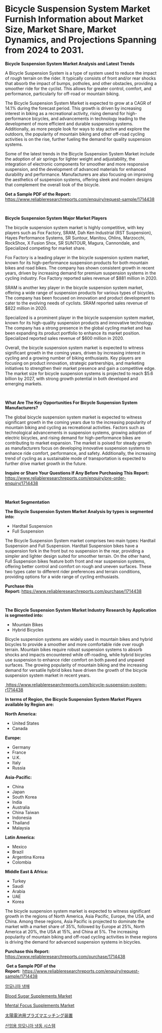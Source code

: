 <p><h1>Bicycle Suspension System Market Furnish Information about Market Size, Market Share, Market Dynamics, and Projections Spanning from 2024 to 2031.</h1></p><p><strong>Bicycle Suspension System Market Analysis and Latest Trends</strong></p>
<p><p>A Bicycle Suspension System is a type of system used to reduce the impact of rough terrain on the rider. It typically consists of front and/or rear shocks that absorb the impact of bumps, potholes, and other obstacles, providing a smoother ride for the cyclist. This allows for greater control, comfort, and performance, particularly for off-road or mountain biking.</p><p>The Bicycle Suspension System Market is expected to grow at a CAGR of 14.1% during the forecast period. This growth is driven by increasing interest in biking as a recreational activity, rising demand for high-performance bicycles, and advancements in technology leading to the development of more efficient and durable suspension systems. Additionally, as more people look for ways to stay active and explore the outdoors, the popularity of mountain biking and other off-road cycling activities is on the rise, further fueling the demand for quality suspension systems.</p><p>Some of the latest trends in the Bicycle Suspension System Market include the adoption of air springs for lighter weight and adjustability, the integration of electronic components for smoother and more responsive suspension, and the development of advanced materials for enhanced durability and performance. Manufacturers are also focusing on improving the aesthetics of suspension systems, offering sleek and modern designs that complement the overall look of the bicycle.</p></p>
<p><strong>Get a Sample PDF of the Report:&nbsp;</strong> <a href="https://www.reliableresearchreports.com/enquiry/request-sample/1714438">https://www.reliableresearchreports.com/enquiry/request-sample/1714438</a></p>
<p>&nbsp;</p>
<p><strong>Bicycle Suspension System Major Market Players</strong></p>
<p><p>The bicycle suspension system market is highly competitive, with key players such as Fox Factory, SRAM, Dah Ken Industrial (RST Suspension), Hayes Performance Systems, SR Suntour, Manitou, Ohlins, Marzocchi, RockShox, X Fusion Shox, SR SUNTOUR, Magura, Cannondale, and Specialized competing for market share.</p><p>Fox Factory is a leading player in the bicycle suspension system market, known for its high-performance suspension products for both mountain bikes and road bikes. The company has shown consistent growth in recent years, driven by increasing demand for premium suspension systems in the cycling industry. Fox Factory reported sales revenue of $881 million in 2020.</p><p>SRAM is another key player in the bicycle suspension system market, offering a wide range of suspension products for various types of bicycles. The company has been focused on innovation and product development to cater to the evolving needs of cyclists. SRAM reported sales revenue of $822 million in 2020.</p><p>Specialized is a prominent player in the bicycle suspension system market, known for its high-quality suspension products and innovative technology. The company has a strong presence in the global cycling market and has been expanding its product portfolio to enhance its market position. Specialized reported sales revenue of $600 million in 2020.</p><p>Overall, the bicycle suspension system market is expected to witness significant growth in the coming years, driven by increasing interest in cycling and a growing number of biking enthusiasts. Key players are focusing on product innovation, strategic partnerships, and marketing initiatives to strengthen their market presence and gain a competitive edge. The market size for bicycle suspension systems is projected to reach $5.6 billion by 2027, with strong growth potential in both developed and emerging markets.</p></p>
<p>&nbsp;</p>
<p><strong>What Are The Key Opportunities For Bicycle Suspension System Manufacturers?</strong></p>
<p><p>The global bicycle suspension system market is expected to witness significant growth in the coming years due to the increasing popularity of mountain biking and cycling as recreational activities. Factors such as technological advancements in suspension systems, growing adoption of electric bicycles, and rising demand for high-performance bikes are contributing to market expansion. The market is poised for steady growth as manufacturers focus on developing innovative suspension systems to enhance ride comfort, performance, and safety. Additionally, the increasing trend of cycling as a sustainable mode of transportation is expected to further drive market growth in the future.</p></p>
<p><strong>Inquire or Share Your Questions If Any Before Purchasing This Report:</strong> <a href="https://www.reliableresearchreports.com/enquiry/pre-order-enquiry/1714438">https://www.reliableresearchreports.com/enquiry/pre-order-enquiry/1714438</a></p>
<p>&nbsp;</p>
<p><strong>Market Segmentation</strong></p>
<p><strong>The Bicycle Suspension System Market Analysis by types is segmented into:</strong></p>
<p><ul><li>Hardtail Suspension</li><li>Full Suspension</li></ul></p>
<p><p>The Bicycle Suspension System market comprises two main types: Hardtail Suspension and Full Suspension. Hardtail Suspension bikes have a suspension fork in the front but no suspension in the rear, providing a simpler and lighter design suited for smoother terrain. On the other hand, Full Suspension bikes feature both front and rear suspension systems, offering better control and comfort on rough and uneven surfaces. These two types cater to different rider preferences and terrain conditions, providing options for a wide range of cycling enthusiasts.</p></p>
<p><strong>Purchase this Report:&nbsp;</strong><a href="https://www.reliableresearchreports.com/purchase/1714438">https://www.reliableresearchreports.com/purchase/1714438</a></p>
<p>&nbsp;</p>
<p><strong>The Bicycle Suspension System Market Industry Research by Application is segmented into:</strong></p>
<p><ul><li>Mountain Bikes</li><li>Hybrid Bicycles</li></ul></p>
<p><p>Bicycle suspension systems are widely used in mountain bikes and hybrid bicycles to provide a smoother and more comfortable ride over rough terrain. Mountain bikes require robust suspension systems to absorb shocks and impacts encountered while off-roading, while hybrid bicycles use suspension to enhance rider comfort on both paved and unpaved surfaces. The growing popularity of mountain biking and the increasing demand for versatile hybrid bikes have driven the growth of the bicycle suspension system market in recent years.</p></p>
<p><a href="https://www.reliableresearchreports.com/bicycle-suspension-system-r1714438">&nbsp;https://www.reliableresearchreports.com/bicycle-suspension-system-r1714438</a></p>
<p><strong>In terms of Region, the Bicycle Suspension System Market Players available by Region are:</strong></p>
<p>
    <p> <strong> North America: </strong>
        <ul>
            <li>United States</li>
            <li>Canada</li>
        </ul>
        </p> 
    <p> <strong> Europe: </strong>
        <ul>
            <li>Germany</li>
            <li>France</li>
            <li>U.K.</li>
            <li>Italy</li>
            <li>Russia</li>
        </ul>
        </p> 
    <p> <strong> Asia-Pacific: </strong>
        <ul>
            <li>China</li>
            <li>Japan</li>
            <li>South Korea</li>
            <li>India</li>
            <li>Australia</li>
            <li>China Taiwan</li>
            <li>Indonesia</li>
            <li>Thailand</li>
            <li>Malaysia</li>
        </ul>
        </p> 
    <p> <strong> Latin America: </strong>
        <ul>
            <li>Mexico</li>
            <li>Brazil</li>
            <li>Argentina Korea</li>
            <li>Colombia</li>
        </ul>
        </p> 
    <p> <strong> Middle East & Africa: </strong>
        <ul>
            <li>Turkey</li>
            <li>Saudi</li>
            <li>Arabia</li>
            <li>UAE</li>
            <li>Korea</li>
        </ul>
    </p>
    </p>
<p><p>The bicycle suspension system market is expected to witness significant growth in the regions of North America, Asia Pacific, Europe, the USA, and China. Among these regions, Asia Pacific is projected to dominate the market with a market share of 35%, followed by Europe at 25%, North America at 20%, the USA at 15%, and China at 5%. The increasing popularity of mountain biking and off-road cycling activities in these regions is driving the demand for advanced suspension systems in bicycles.</p></p>
<p><strong>Purchase this Report: </strong><a href="https://www.reliableresearchreports.com/purchase/1714438">https://www.reliableresearchreports.com/purchase/1714438</a></p>
<p>&nbsp;<strong>Get a Sample PDF of the Report:&nbsp;&nbsp;</strong><a href="https://www.reliableresearchreports.com/enquiry/request-sample/1714438">https://www.reliableresearchreports.com/enquiry/request-sample/1714438</a></p>
<p><strong></strong></p>
<p><p><a href="https://github.com/laholand/Market-Research-Report-List-4/blob/main/7414535149439.md">암모니아 냉매</a></p><p><a href="https://github.com/bznecsdb5/Market-Research-Report-List-1/blob/main/blood-sugar-supplements-market.md">Blood Sugar Supplements Market</a></p><p><a href="https://github.com/cheribeninsig/Market-Research-Report-List-1/blob/main/mental-focus-supplements-market.md">Mental Focus Supplements Market</a></p><p><a href="https://github.com/avbqbctihcbe2/Market-Research-Report-List-2/blob/main/3733208141598.md">太陽電池用プラズマエッチング装置</a></p><p><a href="https://github.com/LuckeyCorbin/Market-Research-Report-List-1/blob/main/2394959149438.md">산업용 암모니아 냉동 시스템</a></p></p>